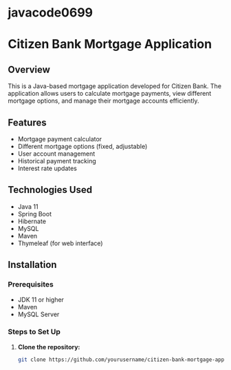 # javacode0699
# Citizen Bank Mortgage Application

## Overview
This is a Java-based mortgage application developed for Citizen Bank. The application allows users to calculate mortgage payments, view different mortgage options, and manage their mortgage accounts efficiently.

## Features
- Mortgage payment calculator
- Different mortgage options (fixed, adjustable)
- User account management
- Historical payment tracking
- Interest rate updates

## Technologies Used
- Java 11
- Spring Boot
- Hibernate
- MySQL
- Maven
- Thymeleaf (for web interface)

## Installation

### Prerequisites
- JDK 11 or higher
- Maven
- MySQL Server

### Steps to Set Up
1. **Clone the repository:**
   ```bash
   git clone https://github.com/yourusername/citizen-bank-mortgage-app.git

